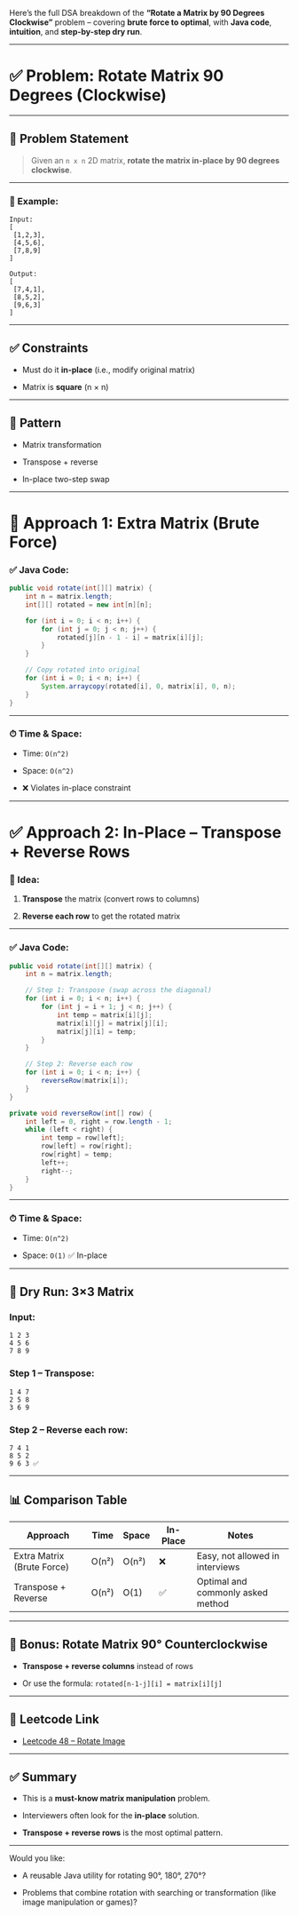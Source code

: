 Here’s the full DSA breakdown of the **“Rotate a Matrix by 90 Degrees Clockwise”** problem – covering **brute force to optimal**, with **Java code**, **intuition**, and **step-by-step dry run**.

---

# ✅ Problem: Rotate Matrix 90 Degrees (Clockwise)

---

## 🔹 Problem Statement

> Given an `n x n` 2D matrix, **rotate the matrix in-place by 90 degrees clockwise**.

---

### 🔸 Example:

```text
Input:
[
 [1,2,3],
 [4,5,6],
 [7,8,9]
]

Output:
[
 [7,4,1],
 [8,5,2],
 [9,6,3]
]
```

---

## ✅ Constraints

- Must do it **in-place** (i.e., modify original matrix)
    
- Matrix is **square** (n × n)
    

---

## 🔁 Pattern

- Matrix transformation
    
- Transpose + reverse
    
- In-place two-step swap
    

---

# 🔻 Approach 1: Extra Matrix (Brute Force)

### ✅ Java Code:

```java
public void rotate(int[][] matrix) {
    int n = matrix.length;
    int[][] rotated = new int[n][n];

    for (int i = 0; i < n; i++) {
        for (int j = 0; j < n; j++) {
            rotated[j][n - 1 - i] = matrix[i][j];
        }
    }

    // Copy rotated into original
    for (int i = 0; i < n; i++) {
        System.arraycopy(rotated[i], 0, matrix[i], 0, n);
    }
}
```

---

### ⏱ Time & Space:

- Time: `O(n^2)`
    
- Space: `O(n^2)`
    
- ❌ Violates in-place constraint
    

---

# ✅ Approach 2: In-Place – Transpose + Reverse Rows

### 🔸 Idea:

1. **Transpose** the matrix (convert rows to columns)
    
2. **Reverse each row** to get the rotated matrix
    

---

### ✅ Java Code:

```java
public void rotate(int[][] matrix) {
    int n = matrix.length;

    // Step 1: Transpose (swap across the diagonal)
    for (int i = 0; i < n; i++) {
        for (int j = i + 1; j < n; j++) {
            int temp = matrix[i][j];
            matrix[i][j] = matrix[j][i];
            matrix[j][i] = temp;
        }
    }

    // Step 2: Reverse each row
    for (int i = 0; i < n; i++) {
        reverseRow(matrix[i]);
    }
}

private void reverseRow(int[] row) {
    int left = 0, right = row.length - 1;
    while (left < right) {
        int temp = row[left];
        row[left] = row[right];
        row[right] = temp;
        left++;
        right--;
    }
}
```

---

### ⏱ Time & Space:

- Time: `O(n^2)`
    
- Space: `O(1)` ✅ In-place
    

---

## 🔁 Dry Run: 3×3 Matrix

### Input:

```
1 2 3  
4 5 6  
7 8 9
```

### Step 1 – Transpose:

```
1 4 7  
2 5 8  
3 6 9
```

### Step 2 – Reverse each row:

```
7 4 1  
8 5 2  
9 6 3 ✅
```

---

## 📊 Comparison Table

|Approach|Time|Space|In-Place|Notes|
|---|---|---|---|---|
|Extra Matrix (Brute Force)|O(n²)|O(n²)|❌|Easy, not allowed in interviews|
|Transpose + Reverse|O(n²)|O(1)|✅|Optimal and commonly asked method|

---

## 🔄 Bonus: Rotate Matrix 90° Counterclockwise

- **Transpose + reverse columns** instead of rows
    
- Or use the formula: `rotated[n-1-j][i] = matrix[i][j]`
    

---

## 🔗 Leetcode Link

- [Leetcode 48 – Rotate Image](https://leetcode.com/problems/rotate-image/)
    

---

## ✅ Summary

- This is a **must-know matrix manipulation** problem.
    
- Interviewers often look for the **in-place** solution.
    
- **Transpose + reverse rows** is the most optimal pattern.
    

---

Would you like:

- A reusable Java utility for rotating 90°, 180°, 270°?
    
- Problems that combine rotation with searching or transformation (like image manipulation or games)?